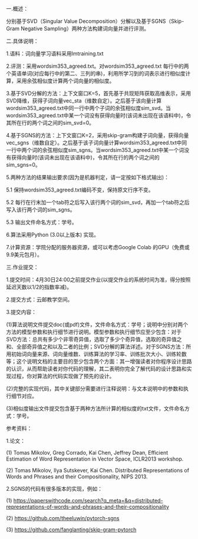 一.概述：

分别基于SVD（Singular Value Decomposition）分解以及基于SGNS（Skip-Gram Negative Sampling）两种方法构建词向量并进行评测。



二.具体说明：

1.语料：词向量学习语料采用lmtraining.txt



2.评测：采用wordsim353_agreed.txt。对wordsim353_agreed.txt 每行中的两个英语单词(对应每行中的第二、三列的串)，利用所学习到的词表示进行相似度计算，采用余弦相似度计算两个词向量的相似度。



3.基于SVD分解的方法：上下文窗口K=5，首先基于共现矩阵获取高维表示，采用SVD降维，获得子词向量vec_sta（维数自定）。之后基于该向量计算wordsim353_agreed.txt中同一行中两个子词的余弦相似度sim_svd。当wordsim353_agreed.txt中某一个词没有获得向量时(该词未出现在该语料中)，令其所在行的两个词之间的sim_svd=0。



4.基于SGNS的方法：上下文窗口K=2，采用skip-gram构建子词向量，获得向量vec_sgns（维数自定）。之后基于该子词向量计算wordsim353_agreed.txt中同一行中两个词的余弦相似度sim_sgns。当wordsim353_agreed.txt中某一个词没有获得向量时(该词未出现在该语料中)，令其所在行的两个词之间的sim_sgns=0。



5.两种方法的结果输出要求(因为是机器判定，请一定按如下格式输出)：

5.1 保持wordsim353_agreed.txt编码不变，保持原文行序不变。

5.2 每行在行末加一个tab符之后写入该行两个词的sim_svd，再加一个tab符之后写入该行两个词的sim_sgns。

5.3 输出文件命名方式：学号。



6.算法采用Python (3.0以上版本) 实现。



7.计算资源：学院分配的服务器资源，或可以考虑Google Colab 的GPU（免费或9.9美元包月）。



三.作业提交：



1.提交时间：4月30日24:00之前提交作业(以提交作业的系统时间为准，得分按照延迟天数以1/2的指数率减)。



2.提交方式：云邮教学空间。



3.提交内容：

(1)算法说明文件提交doc(或pdf)文件，文件命名方式：学号；说明中分别对两个方法的模型参数和执行细节进行说明。模型参数和执行细节应至少包含：对于SVD方法：总共有多少个非零奇异值，选取了多少个奇异值，选取的奇异值之和、全部奇异值之和以及二者的比例；SVD分解的算法详述。对于SGNS方法：所用初始词向量来源、词向量维数、训练算法的学习率、训练批次大小、训练轮数等；这个说明文档的主要目的至少包含两个方面：其一增强读者对你程序设计思路的认识，从而帮助读者对你代码的理解，其二表明你完全了解代码的设计思路和实现过程，你对算法的代码实现做了预先的设计。

(2)完整的实现代码，其中关键部分需要进行注释说明：与文本说明中的参数和执行细节对应。

(3)相似度输出文件提交包含基于两种方法所计算的相似度的txt文件，文件命名方式：学号。



参考资料：

1.论文：

(1) Tomas Mikolov, Greg Corrado, Kai Chen, Jeffrey Dean, Efficient Estimation of Word Representation in Vector Space, ICLR2013 workshop.

(2) Tomas Mikolov, Ilya Sutskever, Kai Chen. Distributed Representations of Words and Phrases and their Compositionality, NIPS 2013.



2.SGNS的代码有很多版本的实现，例如：

(1) https://paperswithcode.com/search?q_meta=&q=distributed-representations-of-words-and-phrases-and-their-compositionality

(2) https://github.com/theeluwin/pytorch-sgns

(3) https://github.com/fanglanting/skip-gram-pytorch